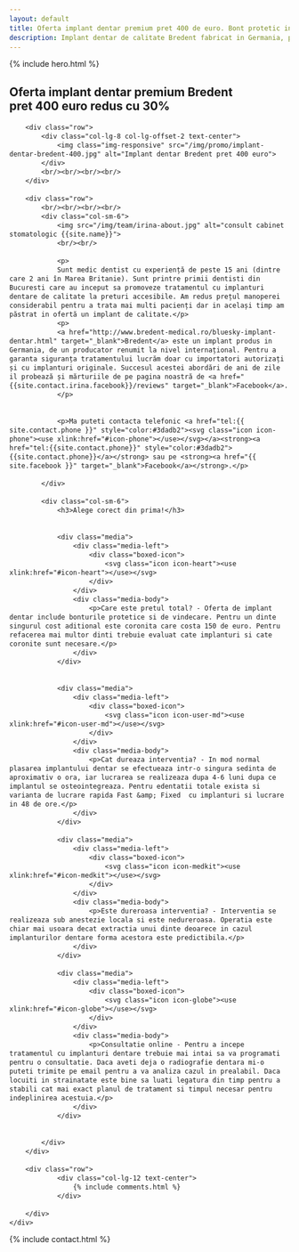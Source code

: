 ```yaml
---
layout: default
title: Oferta implant dentar premium pret 400 de euro. Bont protetic inclus, consultatie gratuita.
description: Implant dentar de calitate Bredent fabricat in Germania, pret accesibil. Fara costuri ascunse, bontul protetic, consultatia sunt incluse in pret.
---
```


<!-- Start Hero -->

{% include hero.html %}

<!-- End Hero -->


<!-- Start About -->
<div id="oabout" class="about">
    <div class="container-fluid">
        <h2 class="section-title">Oferta implant dentar premium Bredent <br/> pret 400 euro redus cu 30%</h2>
        
        <div class="row">
            <div class="col-lg-8 col-lg-offset-2 text-center">
                <img class="img-responsive" src="/img/promo/implant-dentar-bredent-400.jpg" alt="Implant dentar Bredent pret 400 euro">
            </div>
            <br/><br/><br/><br/>
        </div>

        <div class="row">
            <br/><br/><br/><br/>
            <div class="col-sm-6">
                <img src="/img/team/irina-about.jpg" alt="consult cabinet stomatologic {{site.name}}">
                <br/><br/>

                <p>
                Sunt medic dentist cu experiență de peste 15 ani (dintre care 2 ani în Marea Britanie). Sunt printre primii dentisti din Bucuresti care au inceput sa promoveze tratamentul cu implanturi dentare de calitate la preturi accesibile. Am redus prețul manoperei considerabil pentru a trata mai multi pacienți dar in același timp am păstrat in ofertă un implant de calitate.</p>
                <p>
                <a href="http://www.bredent-medical.ro/bluesky-implant-dentar.html" target="_blank">Bredent</a> este un implant produs in Germania, de un producator renumit la nivel internațional. Pentru a garanta siguranța tratamentului lucrăm doar cu importatori autorizați și cu implanturi originale. Succesul acestei abordări de ani de zile il probează și mărturiile de pe pagina noastră de <a href="{{site.contact.irina.facebook}}/reviews" target="_blank">Facebook</a>. 
                </p>
                
                
                <p>Ma puteti contacta telefonic <a href="tel:{{ site.contact.phone }}" style="color:#3dadb2"><svg class="icon icon-phone"><use xlink:href="#icon-phone"></use></svg></a><strong><a href="tel:{{site.contact.phone}}" style="color:#3dadb2">{{site.contact.phone}}</a></strong> sau pe <strong><a href="{{ site.facebook }}" target="_blank">Facebook</a></strong>.</p>
                
            </div>

            <div class="col-sm-6">
                <h3>Alege corect din prima!</h3>

                
                <div class="media">
                    <div class="media-left">
                        <div class="boxed-icon">
                            <svg class="icon icon-heart"><use xlink:href="#icon-heart"></use></svg>
                        </div>
                    </div>
                    <div class="media-body">
                        <p>Care este pretul total? - Oferta de implant dentar include bonturile protetice si de vindecare. Pentru un dinte singurul cost aditional este coronita care costa 150 de euro. Pentru refacerea mai multor dinti trebuie evaluat cate implanturi si cate coronite sunt necesare.</p>
                    </div>
                </div>
                

                <div class="media">
                    <div class="media-left">
                        <div class="boxed-icon">
                            <svg class="icon icon-user-md"><use xlink:href="#icon-user-md"></use></svg>
                        </div>
                    </div>
                    <div class="media-body">
                        <p>Cat dureaza interventia? - In mod normal plasarea implantului dentar se efectueaza intr-o singura sedinta de aproximativ o ora, iar lucrarea se realizeaza dupa 4-6 luni dupa ce implantul se osteointegreaza. Pentru edentatii totale exista si varianta de lucrare rapida Fast &amp; Fixed  cu implanturi si lucrare in 48 de ore.</p>
                    </div>
                </div>
                    
                <div class="media">
                    <div class="media-left">
                        <div class="boxed-icon">
                            <svg class="icon icon-medkit"><use xlink:href="#icon-medkit"></use></svg>
                        </div>
                    </div>
                    <div class="media-body">
                        <p>Este dureroasa interventia? - Interventia se realizeaza sub anestezie locala si este nedureroasa. Operatia este chiar mai usoara decat extractia unui dinte deoarece in cazul implanturilor dentare forma acestora este predictibila.</p>
                    </div>
                </div>
                
                <div class="media">
                    <div class="media-left">
                        <div class="boxed-icon">
                            <svg class="icon icon-globe"><use xlink:href="#icon-globe"></use></svg>
                        </div>
                    </div>
                    <div class="media-body">
                        <p>Consultatie online - Pentru a incepe tratamentul cu implanturi dentare trebuie mai intai sa va programati pentru o consultatie. Daca aveti deja o radiografie dentara mi-o puteti trimite pe email pentru a va analiza cazul in prealabil. Daca locuiti in strainatate este bine sa luati legatura din timp pentru a stabili cat mai exact planul de tratament si timpul necesar pentru indeplinirea acestuia.</p>
                    </div>
                </div>
                

            </div>
        </div>
        
        <div class="row">
                <div class="col-lg-12 text-center">
                    {% include comments.html %}
                </div>

        </div>
    </div>
</div>
<!-- End About -->


<!-- Start Contact -->

{% include contact.html %}

<!-- End Contact -->


    
    
    
    
